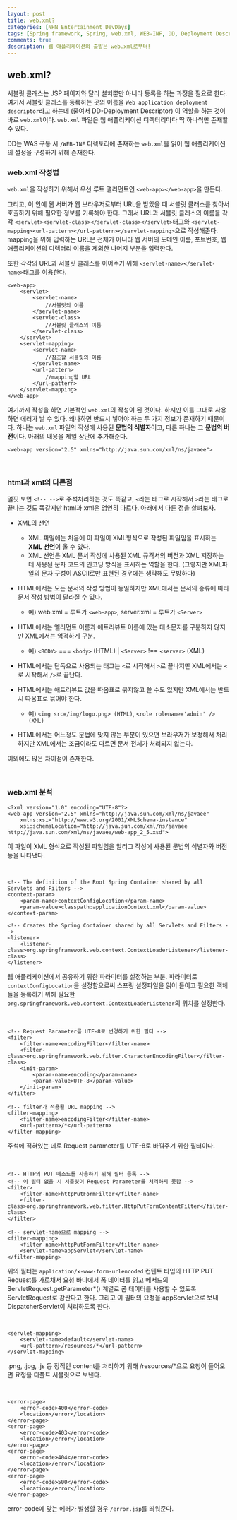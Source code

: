 ```yaml
---
layout: post
title: web.xml?
categories: [NHN Entertainment DevDays]
tags: [Spring framework, Spring, web.xml, WEB-INF, DD, Deployment Descriptor, Web, Web Application]
comments: true
description: 웹 애플리케이션의 출발은 web.xml로부터!
---
```


## web.xml? ##

서블릿 클래스는 JSP 페이지와 달리 설치뿐만 아니라 등록을 하는 과정을 필요로 한다. 여기서 서블릿 클래스를 등록하는 곳의 이름을 `Web application deployment descriptor`라고 하는데 (줄여서 DD-Deployment Descriptor) 이 역할을 하는 것이 바로 `web.xml`이다. `web.xml` 파일은 웹 애플리케이션 디렉터리마다 딱 하나씩만 존재할 수 있다. 

DD는 WAS 구동 시 `/WEB-INF` 디렉토리에 존재하는 `web.xml`을 읽어 웹 애플리케이션의 설정을 구성하기 위해 존재한다.

### web.xml 작성법 ###

`web.xml`을 작성하기 위해서 우선 루트 앨리먼트인 `<web-app></web-app>`을 만든다. 

그리고, 이 안에 웹 서버가 웹 브라우저로부터 URL을 받았을 때 서블릿 클래스를 찾아서 호출하기 위해 필요한 정보를 기록해야 한다. 그래서 URL과 서블릿 클래스의 이름을 각각 `<servlet><servlet-class></servlet-class></servlet>`태그와 `<servlet-mapping><url-pattern></url-pattern></servlet-mapping>`으로 작성해준다. mapping을 위해 입력하는 URL은 전체가 아니라 웹 서버의 도메인 이름, 포트번호, 웹 애플리케이션의 디렉터리 이름을 제외한 나머지 부분을 입력한다.

또한 각각의 URL과 서블릿 클래스를 이어주기 위해 `<servlet-name></servlet-name>`태그를 이용한다.

```
<web-app>
	<servlet>
    	<servlet-name>
        	//서블릿의 이름
        </servlet-name>
    	<servlet-class>
    		//서블릿 클래스의 이름
        </servlet-class>
   	</servlet>
    <servlet-mapping>
    	<servlet-name>
        	//참조할 서블릿의 이름
        </servlet-name>
    	<url-pattern>
    		//mapping할 URL
        </url-pattern>
    </servlet-mapping>
</web-app>
```

여기까지 작성을 하면 기본적인 `web.xml`의 작성이 된 것이다. 하지만 이를 그대로 사용하면 에러가 날 수 있다. 왜나하면 반드시 넣어야 하는 두 가지 정보가 존재하기 때문이다. 하나는 `web.xml` 파일의 작성에 사용된 **문법의 식별자**이고, 다른 하나는 그 **문법의 버전**이다. 아래의 내용을 제일 상단에 추가해준다.

```
<web-app version="2.5" xmlns="http://java.sun.com/xml/ns/javaee">
```

<br>

### html과 xml의 다른점 ###

얼핏 보면 `<!-- -->`로 주석처리하는 것도 똑같고, `<`라는 태그로 시작해서 `>`라는 태그로 끝나는 것도 똑같지만 html과 xml은 엄연히 다르다. 아래에서 다른 점을 살펴보자.

- XML의 선언
	- XML 파일에는 처음에 이 파일이 XML형식으로 작성된 파일임을 표시하는 **XML 선언**이 올 수 있다.
	- XML 선언은 XML 문서 작성에 사용된 XML 규격서의 버전과 XML 저장하는 데 사용된 문자 코드의 인코딩 방식을 표시하는 역할을 한다. (그렇지만 XML파일의 문자 구성이 ASCII로만 표현된 경우에는 생략해도 무방하다)


- HTML에서는 모든 문서의 작성 방법이 동일하지만 XML에서는 문서의 종류에 따라 문서 작성 방법이 달라질 수 있다.
	- 예) web.xml = 루트가 `<web-app>`, server.xml = 루트가 `<Server>`


- HTML에서는 엘리먼트 이름과 애트리뷰트 이름에 있는 대소문자를 구분하지 않지만 XML에서는 엄격하게 구분.
	- 예) `<BODY>` === `<body>` (HTML) | `<Server>` !== `<server>` (XML)


- HTML에서는 단독으로 사용되는 태그는 `<`로 시작해서 `>`로 끝나지만 XML에서는 `<`로 시작해서 `/>`로 끝난다.


- HTML에서는 애트리뷰트 값을 따옴표로 묶지않고 쓸 수도 있지만 XML에서는 반드시 따옴표로 묶어야 한다.
	- 예) `<img src=/img/logo.png> (HTML)`, `<role rolename='admin' /> (XML)`


- HTML에서는 어느정도 문법에 맞지 않는 부분이 있으면 브라우저가 보정해서 처리하지만 XML에서는 조금이라도 다르면 문서 전체가 처리되지 않는다.

이외에도 많은 차이점이 존재한다.


<br>

### web.xml 분석 ###

```
<?xml version="1.0" encoding="UTF-8"?>
<web-app version="2.5" xmlns="http://java.sun.com/xml/ns/javaee"
	xmlns:xsi="http://www.w3.org/2001/XMLSchema-instance"
	xsi:schemaLocation="http://java.sun.com/xml/ns/javaee http://java.sun.com/xml/ns/javaee/web-app_2_5.xsd">

```

이 파일이 XML 형식으로 작성된 파일임을 알리고 작성에 사용된 문법의 식별자와 버전 등을 나타낸다.

<br>

```
<!-- The definition of the Root Spring Container shared by all Servlets and Filters -->
<context-param>
    <param-name>contextConfigLocation</param-name>
    <param-value>classpath:applicationContext.xml</param-value>
</context-param>

<!-- Creates the Spring Container shared by all Servlets and Filters -->
<listener>
    <listener-class>org.springframework.web.context.ContextLoaderListener</listener-class>
</listener>
```

웹 애플리케이션에서 공유하기 위한 파라미터를 설정하는 부분. 
파라미터로 `contextConfigLocation`을 설정함으로써 스프링 설정파일을 읽어 들이고 필요한 객체들을 등록하기 위해 필요한 `org.springframework.web.context.ContextLoaderListener`의 위치를 설정한다.

<br>


```
<!-- Request Parameter를 UTF-8로 변경하기 위한 필터 -->
<filter>
    <filter-name>encodingFilter</filter-name>
    <filter-class>org.springframework.web.filter.CharacterEncodingFilter</filter-class>
    <init-param>
        <param-name>encoding</param-name>
        <param-value>UTF-8</param-value>
    </init-param>
</filter>

<!-- filter가 적용될 URL mapping -->
<filter-mapping>
    <filter-name>encodingFilter</filter-name>
    <url-pattern>/*</url-pattern>
</filter-mapping>
```

주석에 적혀있는 데로 Request parameter를 UTF-8로 바꿔주기 위한 필터이다.

<br>

```
<!-- HTTP의 PUT 메소드를 사용하기 위해 필터 등록 -->
<!-- 이 필터 없을 시 서플릿이 Request Parameter를 처리하지 못함 -->
<filter>
    <filter-name>httpPutFormFilter</filter-name>
    <filter-class>org.springframework.web.filter.HttpPutFormContentFilter</filter-class>
</filter>

<!-- servlet-name으로 mapping -->
<filter-mapping>
    <filter-name>httpPutFormFilter</filter-name>
    <servlet-name>appServlet</servlet-name>
</filter-mapping> 

```

위의 필터는 `application/x-www-form-urlencoded` 컨텐트 타입의 HTTP PUT Request를 가로채서 요청 바디에서 폼 데이터를 읽고 메서드의 ServletRequest.getParameter*() 계열로 폼 데이터를 사용할 수 있도록 ServletRequest로 감싼다고 한다. 그리고 이 필터의 요청을 appServlet으로 보내 DispatcherServlet이 처리하도록 한다.

<br>

```
<servlet-mapping>
    <servlet-name>default</servlet-name>
    <url-pattern>/resources/*</url-pattern>
</servlet-mapping>
```

.png, .jpg, .js 등 정적인 content를 처리하기 위해 /resources/*으로 요청이 들어오면 요청을 디폴트 서블릿으로 보낸다.

<br>

```
<error-page>
    <error-code>400</error-code>
    <location>/error</location>
</error-page>
<error-page>
    <error-code>403</error-code>
    <location>/error</location>
</error-page>
<error-page>
    <error-code>404</error-code>
    <location>/error</location>
</error-page>
<error-page>
    <error-code>500</error-code>
    <location>/error</location>
</error-page>
```

error-code에 맞는 에러가 발생할 경우 `/error.jsp`를 띄워준다.
